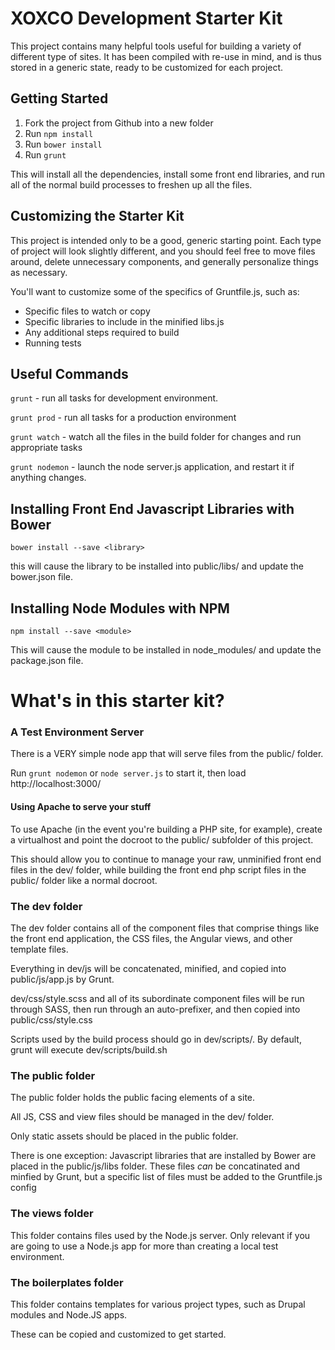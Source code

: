 # XOXCO Development Starter Kit

This project contains many helpful tools useful for building a variety
of different type of sites. It has been compiled with re-use in mind,
and is thus stored in a generic state, ready to be customized for each
project.

## Getting Started

1. Fork the project from Github into a new folder
2. Run `npm install`
3. Run `bower install`
4. Run `grunt`

This will install all the dependencies,
install some front end libraries,
and run all of the normal build processes
to freshen up all the files.

## Customizing the Starter Kit

This project is intended only to be a good, generic starting point. Each type
of project will look slightly different, and you should feel free to move files
around, delete unnecessary components, and generally personalize things as necessary.

You'll want to customize some of the specifics of Gruntfile.js, such as:

* Specific files to watch or copy
* Specific libraries to include in the minified libs.js
* Any additional steps required to build
* Running tests


## Useful Commands

`grunt` - run all tasks for development environment.

`grunt prod` - run all tasks for a production environment

`grunt watch` - watch all the files in the build folder for changes and run appropriate tasks

`grunt nodemon` - launch the node server.js application, and restart it if anything changes.

## Installing Front End Javascript Libraries with Bower

`bower install --save <library>`

this will cause the library to be installed into public/libs/
and update the bower.json file.

## Installing Node Modules with NPM

`npm install --save <module>`

This will cause the module to be installed in node_modules/
and update the package.json file.


# What's in this starter kit?

### A Test Environment Server

There is a VERY simple node app that will serve files from the public/ folder.

Run `grunt nodemon` or `node server.js` to start it, then load http://localhost:3000/

#### Using Apache to serve your stuff

To use Apache (in the event you're building a PHP site, for example),
create a virtualhost and point the docroot to the public/ subfolder of this project.

This should allow you to continue to manage your raw, unminified front end files in the dev/ folder,
while building the front end php script files in the public/ folder like a normal
docroot.

### The dev folder

The dev folder contains all of the
component files that comprise things like
the front end application, the CSS files,
the Angular views, and other template files.

Everything in dev/js will be concatenated, minified, and
copied into public/js/app.js by Grunt.

dev/css/style.scss and all of its subordinate component files
will be run through SASS, then run through an auto-prefixer,
and then copied into public/css/style.css

Scripts used by the build process should go in dev/scripts/.
By default, grunt will execute dev/scripts/build.sh

### The public folder

The public folder holds the public facing elements of a site.

All JS, CSS and view files should be managed in the dev/ folder.

Only static assets should be placed in the public folder.

There is one exception:
Javascript libraries that are installed by Bower are placed in the public/js/libs folder.
These files *can* be concatinated and minfied by Grunt, but a specific list of files must
be added to the Gruntfile.js config

### The views folder

This folder contains files used by the Node.js server. Only relevant if you are
going to use a Node.js app for more than creating a local test environment.

### The boilerplates folder

This folder contains templates for various project types, such as Drupal modules
and Node.JS apps.

These can be copied and customized to get started.
